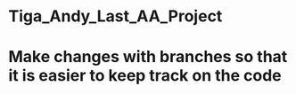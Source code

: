 # Tiga_Andy_Last_AA_Project
# Make changes with branches so that it is easier to keep track on the code
